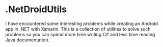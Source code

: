 # .NetDroidUtils
I have encountered some interesting problems while creating an Android app in .NET with Xamarin.  This is a collection of utilities to solve such problems so you can spend more time writing C# and less time reading Java documentation.
